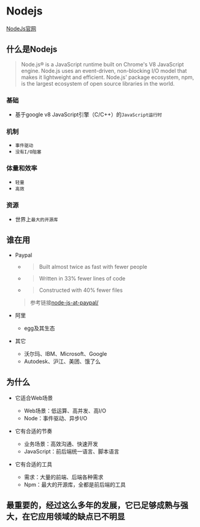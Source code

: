 # Nodejs

[NodeJs官网](https://nodejs.org/zh-cn/)

## 什么是Nodejs

> Node.js® is a JavaScript runtime built on Chrome's V8 JavaScript engine. Node.js uses an event-driven, non-blocking I/O model that makes it lightweight and efficient. Node.js' package ecosystem, npm, is the largest ecosystem of open source libraries in the world.

### 基础

* 基于google v8 JavaScript引擎（C/C++）的`JavaScript运行时`

### 机制

* `事件驱动`
* `没有I/O阻塞`

### 体量和效率

* `轻量`
* `高效`

### 资源

* 世界上`最大的开源库`

## 谁在用

* Paypal

  * > Built almost twice as fast with fewer people

  * > Written in 33% fewer lines of code

  * > Constructed with 40% fewer files

  > 参考链接[node-js-at-paypal/](https://www.paypal-engineering.com/2013/11/22/node-js-at-paypal/)

* 阿里

  * egg及其生态

* 其它
  * 沃尔玛、IBM、Microsoft、Google
  * Autodesk、沪江、美团、饿了么

## 为什么

* 它适合Web场景
  * Web场景：低运算、高并发、高I/O
  * Node：事件驱动、异步I/O

* 它有合适的节奏
  * 业务场景：高效沟通、快速开发
  * JavaScript：前后端统一语言、脚本语言

* 它有合适的工具
  * 需求：大量的前端、后端各种需求
  * Npm：最大的开源库，全都是前后端的工具

## **最重要的，经过这么多年的发展，它已足够成熟与强大，在它应用领域的缺点已不明显**